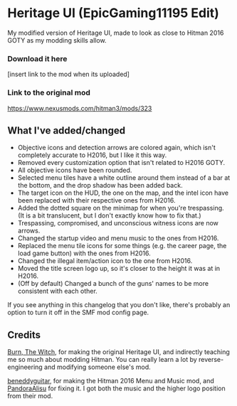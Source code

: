 # Heritage UI (EpicGaming11195 Edit)
My modified version of Heritage UI, made to look as close to Hitman 2016 GOTY as my modding skills allow.

### Download it here
[insert link to the mod when its uploaded]

### Link to the original mod
https://www.nexusmods.com/hitman3/mods/323

## What I've added/changed
- Objective icons and detection arrows are colored again, which isn't completely accurate to H2016, but I like it this way.
- Removed every customization option that isn't related to H2016 GOTY.
- All objective icons have been rounded.
- Selected menu tiles have a white outline around them instead of a bar at the bottom, and the drop shadow has been added back.
- The target icon on the HUD, the one on the map, and the intel icon have been replaced with their respective ones from H2016.
- Added the dotted square on the minimap for when you're trespassing. (It is a bit translucent, but I don't exactly know how to fix that.)
- Trespassing, compromised, and unconscious witness icons are now arrows.
- Changed the startup video and menu music to the ones from H2016.
- Replaced the menu tile icons for some things (e.g. the career page, the load game button) with the ones from H2016.
- Changed the illegal item/action icon to the one from H2016.
- Moved the title screen logo up, so it's closer to the height it was at in H2016.
- (Off by default) Changed a bunch of the guns' names to be more consistent with each other.

If you see anything in this changelog that you don't like, there's probably an option to turn it off in the SMF mod config page.

## Credits
[Burn, The Witch](https://www.nexusmods.com/users/121153618), for making the original Heritage UI, and indirectly teaching me so much about modding Hitman. You can really learn a lot by reverse-engineering and modifying someone else's mod.

[beneddyguitar](https://www.nexusmods.com/users/42615100), for making the Hitman 2016 Menu and Music mod, and [PandoraAlisu](https://www.nexusmods.com/users/162730918) for fixing it. I got both the music and the higher logo position from their mod.